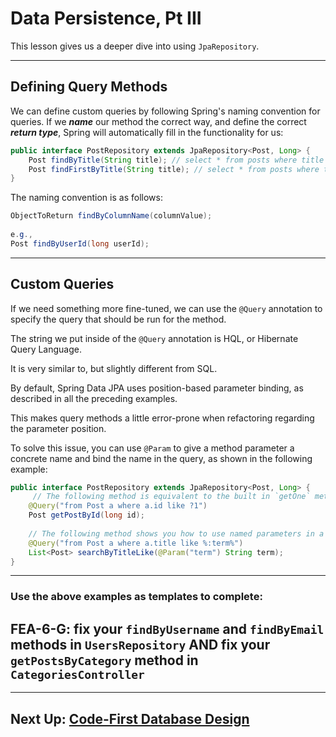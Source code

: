 # Data Persistence, Pt III

This lesson gives us a deeper dive into using `JpaRepository`.

---

## Defining Query Methods

We can define custom queries by following Spring's naming
convention for queries. If we ***name*** our method the correct way, and define the
correct ***return type***, Spring will automatically fill in the functionality for us:

```java
public interface PostRepository extends JpaRepository<Post, Long> {
    Post findByTitle(String title); // select * from posts where title = ?
    Post findFirstByTitle(String title); // select * from posts where title = ? limit 1
}
```

The naming convention is as follows:

```JAVA
ObjectToReturn findByColumnName(columnValue);
        
e.g.,
Post findByUserId(long userId);
```

---
## Custom Queries
If we need something more fine-tuned, we can use the `@Query` annotation to specify
the query that should be run for the method. 

The string we put inside of the `@Query` annotation is HQL, or Hibernate Query Language. 

It is very similar to, but slightly different from SQL.

By default, Spring Data JPA uses position-based parameter binding, as described in all the preceding examples. 

This makes query methods a little error-prone when refactoring regarding the parameter position.

To solve this issue, you can use `@Param` to give a method parameter a concrete name and bind the name in the query, as shown in the following example:

```java
public interface PostRepository extends JpaRepository<Post, Long> {
     // The following method is equivalent to the built in `getOne` method, there's no need to create this example
    @Query("from Post a where a.id like ?1")
    Post getPostById(long id);
    
    // The following method shows you how to use named parameters in a HQL custom query:    
    @Query("from Post a where a.title like %:term%")
    List<Post> searchByTitleLike(@Param("term") String term);
}
```
---

### Use the above examples as templates to complete:

## FEA-6-G: fix your `findByUsername` and `findByEmail` methods in `UsersRepository` AND fix your `getPostsByCategory` method in `CategoriesController`

---

## Next Up: [Code-First Database Design](15-code-first.md)
